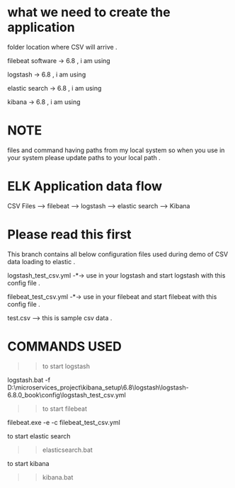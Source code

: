 # what we need to create the application 

folder location where CSV will arrive .

filebeat software -> 6.8 , i am  using 

logstash ->  6.8 , i am  using

elastic search ->  6.8 , i am  using

kibana -> 6.8 , i am  using


# NOTE
files and command having paths from my local system so when you use in your system please update paths to your local path .


# ELK Application data flow 

CSV Files --> filebeat --> logstash --> elastic search --> Kibana

# Please read this first 

This branch contains all below configuration files used during demo of CSV data loading to elastic .

logstash_test_csv.yml  -*->  use in your logstash and start logstash with this config file .

filebeat_test_csv.yml   -*-> use in your filebeat and start filebeat with this config file .

test.csv --> this is sample csv data .


#  COMMANDS USED

>> to start logstash

logstash.bat -f D:\microservices_project\kibana_setup\6.8\logstash\logstash-6.8.0_book\config\logstash_test_csv.yml

>> to start filebeat

filebeat.exe -e -c filebeat_test_csv.yml

to start elastic search

>> elasticsearch.bat

to start kibana

>> kibana.bat


